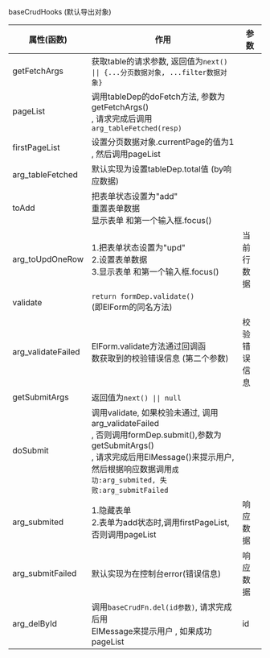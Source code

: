 baseCrudHooks (默认导出对象)



| 属性(函数)         | 作用                                                         | 参数         |
| ------------------ | ------------------------------------------------------------ | ------------ |
| getFetchArgs       | 获取table的请求参数, 返回值为`next() \|\| {...分页数据对象, ...filter数据对象}` |              |
| pageList           | 调用tableDep的doFetch方法, 参数为getFetchArgs()<br/>, 请求完成后调用`arg_tableFetched(resp)` |              |
| firstPageList      | 设置分页数据对象.currentPage的值为1<br/>, 然后调用pageList   |              |
| arg_tableFetched   | 默认实现为设置tableDep.total值 (by响应数据)                  |              |
| toAdd              | 把表单状态设置为"add"<br/>重置表单数据<br/>显示表单 和第一个输入框.focus() |              |
| arg_toUpdOneRow    | 1.把表单状态设置为"upd"<br/>2.设置表单数据<br/>3.显示表单 和第一个输入框.focus() | 当前行数据   |
| validate           | `return formDep.validate()`<br/> (即ElForm的同名方法)        |              |
| arg_validateFailed | ElForm.validate方法通过回调函<br/>数获取到的校验错误信息 (第二个参数) | 校验错误信息 |
| getSubmitArgs      | 返回值为`next() \|\| null`                                   |              |
| doSubmit           | 调用validate, 如果校验未通过, 调用arg_validateFailed<br/>, 否则调用formDep.submit(),参数为getSubmitArgs()<br/>, 请求完成后用ElMessage()来提示用户, 然后根据响应数据调用`成功:arg_submited, 失败:arg_submitFailed` |              |
| arg_submited       | 1.隐藏表单<br/>2.表单为add状态时,调用firstPageList, 否则调用pageList | 响应数据     |
| arg_submitFailed   | 默认实现为在控制台error(错误信息)                            | 响应数据     |
| arg_delById        | 调用`baseCrudFn.del(id参数)`, 请求完成后用<br/>ElMessage来提示用户 , 如果成功pageList | id           |


